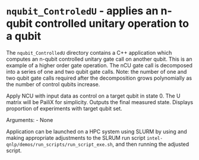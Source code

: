 # `nqubit_ControledU` - applies an n-qubit controlled unitary operation to a qubit

The `nqubit_ControlledU` directory contains a C++ application which computes an n-qubit controlled unitary gate call on another qubit. This is an example of a higher order gate operation. The nCU gate call is decomposed into a series of one and two qubit gate calls. Note: the number of one and two qubit gate calls required after the decomposition grows polynomially as the number of control qubits increase.

Apply NCU with input data as control on a target qubit in state 0. The U matrix will be PailiX for simplicity. Outputs the final measured state. Displays proportion of experiments with target qubit set.

Arguments:
    - None

Application can be launched on a HPC system using SLURM by using and making appropriate adjustments to the SLRUM run script `intel-qnlp/demos/run_scripts/run_script_exe.sh`, and then running the adjusted script.
